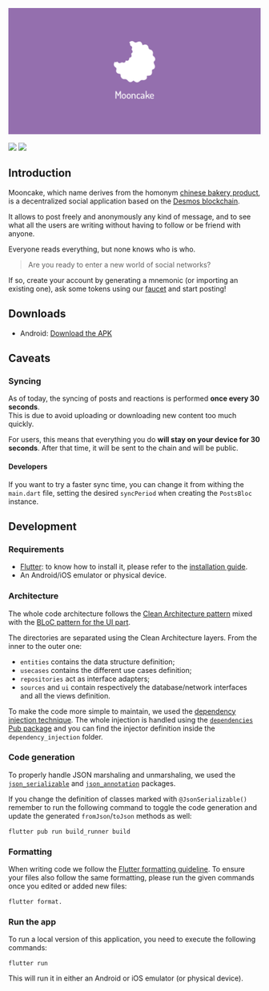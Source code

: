 ![Cover image](./.img/cover.png)

[![](https://img.shields.io/badge/100%25-flutter-blue)](https://flutter.dev)
[![](https://img.shields.io/badge/based%20on-desmos-orange)](https://desmos.network)

## Introduction
Mooncake, which name derives from the homonym [chinese bakery product](https://en.wikipedia.org/wiki/Mooncake), is a decentralized social application based on the [Desmos blockchain](https://github.com/desmos-labs/desmos).

It allows to post freely and anonymously any kind of message, and to see what all the users are writing without having to follow or be friend with anyone. 

Everyone reads everything, but none knows who is who. 

> Are you ready to enter a new world of social networks? 

If so, create your account by generating a mnemonic (or importing an existing one), ask some tokens using our [faucet](https://faucet.desmos.network/) and start posting! 

## Downloads
* Android: [Download the APK](./.build/mooncake-0.0.1.apk)

## Caveats
### Syncing
As of today, the syncing of posts and reactions is performed **once every 30 seconds**.  
This is due to avoid uploading or downloading new content too much quickly. 

For users, this means that everything you do **will stay on your device for 30 seconds**. After that time, it will be sent to the chain and will be public.  


#### Developers
If you want to try a faster sync time, you can change it from withing the `main.dart` file, setting the desired `syncPeriod` when creating the `PostsBloc` instance.  

## Development
### Requirements
- [Flutter](https://flutter.dev): to know how to install it, please refer to the [installation guide](https://flutter.dev/docs/get-started/install).
- An Android/iOS emulator or physical device. 

### Architecture
The whole code architecture follows the [Clean Architecture pattern](https://blog.cleancoder.com/uncle-bob/2012/08/13/the-clean-architecture.html) mixed with the [BLoC pattern for the UI part](https://bloclibrary.dev/#/whybloc). 

The directories are separated using the Clean Architecture layers. From the inner to the outer one:

- `entities` contains the data structure definition;
- `usecases` contains the different use cases definition;
- `repositories` act as interface adapters; 
- `sources` and `ui` contain respectively the database/network interfaces and all the views definition.

To make the code more simple to maintain, we used the [dependency injection technique](https://en.wikipedia.org/wiki/Dependency_injection). The whole injection is handled using the [`dependencies` Pub package](https://pub.dev/packages/dependencies) and you can find the injector definition inside the `dependency_injection` folder. 

### Code generation
To properly handle JSON marshaling and unmarshaling, we used the [`json_serializable`](https://pub.dev/packages/json_serializable) and [`json_annotation`](https://pub.dev/packages/json_annotation) packages.
 
If you change the definition of classes marked with `@JsonSerializable()` remember to run the following command to toggle the code generation and update the generated `fromJson`/`toJson` methods as well:

```shell
flutter pub run build_runner build
``` 

### Formatting
When writing code we follow the [Flutter formatting guideline](https://flutter.dev/docs/development/tools/formatting). To ensure your files also follow the same formatting, please run the given commands once you edited or added new files:

```shell
flutter format. 
``` 

### Run the app
To run a local version of this application, you need to execute the following commands: 

```shell
flutter run
``` 

This will run it in either an Android or iOS emulator (or physical device). 